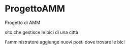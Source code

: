 ProgettoAMM
===========

Progetto di AMM

   sito che gestisce le bici di una città

l'amministratore aggiunge nuovi posti dove trovare le bici
